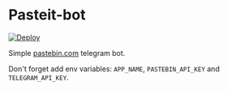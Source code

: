 # Pasteit-bot
[![Deploy](https://www.herokucdn.com/deploy/button.svg)](https://heroku.com/deploy)

Simple [pastebin.com](https://pastebin.com/) telegram bot. 

Don't forget add env variables: ```APP_NAME```, ```PASTEBIN_API_KEY``` and ```TELEGRAM_API_KEY```.
